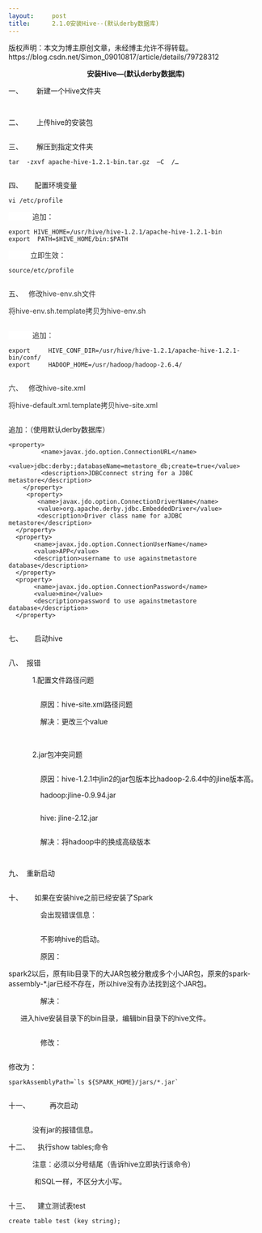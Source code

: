 ```yaml
---
layout:     post
title:      2.1.0安装Hive--(默认derby数据库)
---
```

<div id="article_content" class="article_content clearfix csdn-tracking-statistics" data-pid="blog" data-mod="popu_307" data-dsm="post">
								<div class="article-copyright">
					版权声明：本文为博主原创文章，未经博主允许不得转载。					https://blog.csdn.net/Simon_09010817/article/details/79728312				</div>
								            <link rel="stylesheet" href="https://csdnimg.cn/release/phoenix/template/css/ck_htmledit_views-f76675cdea.css">
						<div class="htmledit_views" id="content_views">
                <p align="center"><strong>安装Hive—(默认derby数据库)</strong></p><p>一、       新建一个Hive文件夹</p><p><img src="https://img-blog.csdn.net/20180328152629758" alt=""></p><p><img src="https://img-blog.csdn.net/20180328152640869" alt=""></p><p>二、       上传hive的安装包</p><p><img src="https://img-blog.csdn.net/20180328152654859" alt=""></p><p>三、       解压到指定文件夹</p><pre><code class="language-html">tar  -zxvf apache-hive-1.2.1-bin.tar.gz  –C  /…</code></pre><p><img src="https://img-blog.csdn.net/20180328152705348" alt=""></p><p>四、      配置环境变量</p><pre><code class="language-html">vi /etc/profile</code></pre><p><span style="color:#333333;background:#FFFFFF;">            追加：</span></p><pre><code class="language-html">export HIVE_HOME=/usr/hive/hive-1.2.1/apache-hive-1.2.1-bin
export  PATH=$HIVE_HOME/bin:$PATH</code></pre><p><span style="color:#333333;background:#FFFFFF;">           </span><span style="color:#333333;background:#FFFFFF;">立即生效：</span></p><pre><code class="language-html">source/etc/profile</code></pre><p><img src="https://img-blog.csdn.net/2018032815272241" alt=""></p><p><span style="color:#333333;">五、   </span><span style="color:#333333;background:#FFFFFF;">修改</span><span style="color:#333333;background:#FFFFFF;">hive-env.sh</span><span style="color:#333333;background:#FFFFFF;">文件</span></p><p><span style="color:#333333;background:#FFFFFF;">将</span><span style="color:#333333;background:#FFFFFF;">hive-env.sh.template</span><span style="color:#333333;background:#FFFFFF;">拷贝为</span><span style="color:#333333;background:#FFFFFF;">hive-env.sh</span></p><p><img src="https://img-blog.csdn.net/2018032815273281" alt=""></p><p><span style="color:#333333;background:#FFFFFF;">            追加：</span></p><pre><code class="language-html">export     HIVE_CONF_DIR=/usr/hive/hive-1.2.1/apache-hive-1.2.1-bin/conf/
export     HADOOP_HOME=/usr/hadoop/hadoop-2.6.4/</code></pre><p><img src="https://img-blog.csdn.net/20180328152738198" alt=""></p><p><span style="color:#333333;">六、   </span><span style="color:#333333;background:#FFFFFF;">修改</span><span style="color:#333333;background:#FFFFFF;">hive-site.xml</span></p><p><span style="color:#333333;background:#FFFFFF;">将</span><span style="color:#333333;background:#FFFFFF;">hive-default.xml.template</span><span style="color:#333333;background:#FFFFFF;">拷贝</span><span style="color:#333333;background:#FFFFFF;">hive-site.xml</span></p><p><img src="https://img-blog.csdn.net/20180328152745433" alt=""></p><p>追加：（使用默认derby数据库）</p><pre><code class="language-html">&lt;property&gt;
         &lt;name&gt;javax.jdo.option.ConnectionURL&lt;/name&gt;
         &lt;value&gt;jdbc:derby:;databaseName=metastore_db;create=true&lt;/value&gt;
         &lt;description&gt;JDBCconnect string for a JDBC metastore&lt;/description&gt;
    &lt;/property&gt;
     &lt;property&gt;
        &lt;name&gt;javax.jdo.option.ConnectionDriverName&lt;/name&gt;
        &lt;value&gt;org.apache.derby.jdbc.EmbeddedDriver&lt;/value&gt;
        &lt;description&gt;Driver class name for aJDBC metastore&lt;/description&gt;
  &lt;/property&gt;
  &lt;property&gt;
       &lt;name&gt;javax.jdo.option.ConnectionUserName&lt;/name&gt;
       &lt;value&gt;APP&lt;/value&gt;
       &lt;description&gt;username to use againstmetastore database&lt;/description&gt;
  &lt;/property&gt;
  &lt;property&gt;
       &lt;name&gt;javax.jdo.option.ConnectionPassword&lt;/name&gt;
       &lt;value&gt;mine&lt;/value&gt;
       &lt;description&gt;password to use againstmetastore database&lt;/description&gt;
  &lt;/property&gt;</code></pre><p><img src="https://img-blog.csdn.net/20180328152813207" alt=""></p><p>七、      启动hive</p><p><img src="https://img-blog.csdn.net/20180328152819186" alt=""></p><p>八、  报错</p><p>            1.配置文件路径问题</p><p><img src="https://img-blog.csdn.net/20180328152829606" alt=""></p><p>                原因：hive-site.xml路径问题</p><p>                解决：更改三个value</p><p><img src="https://img-blog.csdn.net/20180328152837338" alt=""> </p><p>            2.jar包冲突问题</p><p><img src="https://img-blog.csdn.net/20180328152857318" alt=""></p><p>                原因：hive-1.2.1中jlin2的jar包版本比hadoop-2.6.4中的jline版本高。</p><p>                hadoop:jline-0.9.94.jar </p><p><img src="https://img-blog.csdn.net/20180328152931768" alt=""><br></p><p>                hive: jline-2.12.jar</p><p><img src="https://img-blog.csdn.net/20180328153000331" alt=""><br></p><p>                解决：将hadoop中的换成高级版本</p><p><img src="https://img-blog.csdn.net/20180328153020848" alt=""></p><p><img src="https://img-blog.csdn.net/20180328153044286" alt=""></p><p>九、  重新启动</p><p><img src="https://img-blog.csdn.net/20180328153058323" alt=""></p><p>十、      如果在安装hive之前已经安装了Spark</p><p>                会出现错误信息：</p><p><img src="https://img-blog.csdn.net/20180328153124381" alt=""><br></p><p>                不影响hive的启动。</p><p>                原因：</p><p>spark2以后，原有lib目录下的大JAR包被分散成多个小JAR包，原来的spark-assembly-*.jar已经不存在，所以hive没有办法找到这个JAR包。</p><p>                解决：</p><p>      进入hive安装目录下的bin目录，编辑bin目录下的hive文件。</p><p><img src="https://img-blog.csdn.net/20180328153148582" alt=""></p><p>                修改：</p><p><img src="https://img-blog.csdn.net/20180328153158554" alt=""></p><p>修改为：</p><pre><code class="language-html">sparkAssemblyPath=`ls ${SPARK_HOME}/jars/*.jar`</code></pre><p><img src="https://img-blog.csdn.net/20180328153213920" alt=""></p><p>十一、          再次启动</p><p><img src="https://img-blog.csdn.net/20180328153228620" alt=""></p><p>            没有jar的报错信息。</p><p>十二、    执行show tables;命令</p><p>            注意：必须以分号结尾（告诉hive立即执行该命令）</p><p>             和SQL一样，不区分大小写。</p><p><img src="https://img-blog.csdn.net/20180328153237439" alt=""></p><p>十三、    建立测试表test</p><pre><code class="language-html">create table test (key string);</code></pre><p><img src="https://img-blog.csdn.net/20180328153249483" alt=""></p><br>            </div>
                </div>